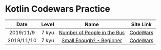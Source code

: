 # Kotlin Codewars Practice

|    Date    | Level |                                                                             Name                                                                             |                                    Site Link                                    |
| :--------: | :---: | :----------------------------------------------------------------------------------------------------------------------------------------------------------: | :-----------------------------------------------------------------------------: |
| 2019/11/9  | 7 kyu | [Number of People in the Bus](https://github.com/EternalPractice/Codewars-Practice/blob/master/Kotlin/%5B7kyu%5D%20Number%20of%20People%20in%20the%20Bus.kt) | [CodeWars](https://www.codewars.com/kata/5648b12ce68d9daa6b000099/train/kotlin) |
| 2019/11/10 | 7 kyu |      [Small Enough? - Beginner](https://github.com/EternalPractice/Codewars-Practice/blob/master/Kotlin/%5B7kyu%5D%20Small%20Enough%20-%20Beginner.kt)       | [CodeWars](https://www.codewars.com/kata/57cc981a58da9e302a000214/train/kotlin) |
